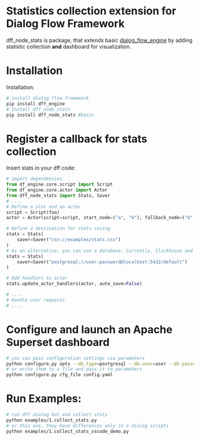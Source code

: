 # Statistics collection extension for Dialog Flow Framework
dff_node_stats is package, that extends basic [dialog_flow_engine](https://github.com/deepmipt/dialog_flow_engine) by adding statistic collection **and** dashboard for visualization.

# Installation
Installation:
```bash
# install dialog flow framework
pip install dff_engine
# Install dff_node_stats
pip install dff_node_stats #basic
```
# Register a callback for stats collection

Insert stats in your dff code:
```python
# import dependencies
from df_engine.core.script import Script
from df_engine.core.actor import Actor
from dff_node_stats import Stats, Saver
# ....
# Define a plot and an actor
script = Script(foo)
actor = Actor(script=script, start_node=("a", "b"), fallback_node=("b", "c"))

# Define a destination for stats saving
stats = Stats(
    saver=Saver("csv://examples/stats.csv")
)
# As an alternative, you can use a database. Currently, Clickhouse and Postgres are supported
stats = Stats(
    saver=Saver("postgresql://user:password@localhost:5432/default")
)

# Add handlers to actor
stats.update_actor_handlers(actor, auto_save=False)

# ....
# Handle user requests
# ....
```

# Configure and launch an Apache Superset dashboard

```bash
# you can pass configuration settings via parameters 
python configure.py opts --db.type=postgresql --db.user=user --db.password=pass --db.host=localhost --db.port=8322 --db.name=default --db.table=some
# or write them to a file and pass it to parameters
python configure.py cfg_file config.yaml
```

# Run Examples:
```bash
# run dff dialog bot and collect stats
python examples/1.collect_stats.py
# or this one, they have differences only in a dialog scripts
python examples/1.collect_stats_vscode_demo.py

```